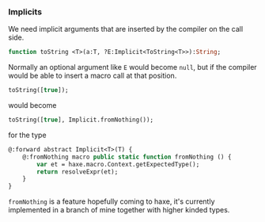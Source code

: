 ### Implicits

We need implicit arguments that are inserted by the compiler on the call side.

```haxe
function toString <T>(a:T, ?E:Implicit<ToString<T>>):String;
```

Normally an optional argument like `E` would become `null`, but if the compiler would be able to insert a macro call at that position.

```haxe
toString([true]);
```

would become

```haxe
toString([true], Implicit.fromNothing());
```

for the type

```haxe
@:forward abstract Implicit<T>(T) {
	@:fromNothing macro public static function fromNothing () {
		var et = haxe.macro.Context.getExpectedType();
		return resolveExpr(et);
	}
}
```

`fromNothing` is a feature hopefully coming to haxe, it's currently implemented in a branch of mine together with higher kinded types.